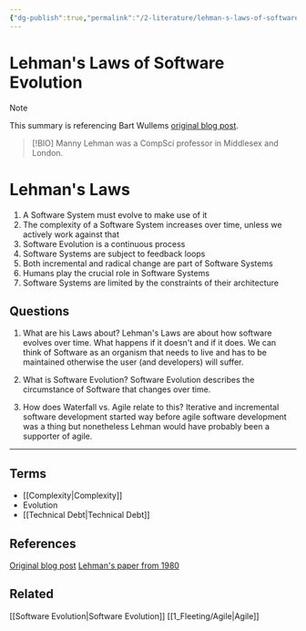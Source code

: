 ```yaml
---
{"dg-publish":true,"permalink":"/2-literature/lehman-s-laws-of-software-evolution/","tags":["type/literature","code/best_practices"],"created":"2023-08-16T12:58:49.221-06:00","updated":"2023-09-05T13:28:24.845-06:00"}
---
```


# Lehman's Laws of Software Evolution

> [!NOTE]
> This summary is referencing Bart Wullems [original blog post](https://bartwullems.blogspot.com/2023/05/lehmans-laws-of-software-evolution.html).

> [!BIO]
> Manny Lehman was a CompSci professor in Middlesex and London.

# Lehman's Laws
1. A Software System must evolve to make use of it
2. The complexity of a Software System increases over time, unless we actively work against that 
3. Software Evolution is a continuous process
4. Software Systems are subject to feedback loops
5. Both incremental and radical change are part of Software Systems
6. Humans play the crucial role in Software Systems
7. Software Systems are limited by the constraints of their architecture
## Questions
1. What are his Laws about?
	Lehman's Laws are about how software evolves over time. What happens if it doesn't and if it does. We can think of Software as an organism that needs to live and has to be maintained otherwise the user (and developers) will suffer.
	
2. What is Software Evolution?
	Software Evolution describes the circumstance of Software that changes over time. 

3. How does Waterfall vs. Agile relate to this?
	Iterative and incremental software development started way before agile software development was a thing but nonetheless Lehman would have probably been a supporter of agile.
---
## Terms
- [[Complexity\|Complexity]]
- Evolution
- [[Technical Debt\|Technical Debt]]
## References
[Original blog post](https://bartwullems.blogspot.com/2023/05/lehmans-laws-of-software-evolution.html)
[Lehman's paper from 1980](https://ieeexplore.ieee.org/document/1456074)
## Related
[[Software Evolution\|Software Evolution]]
[[1_Fleeting/Agile\|Agile]]